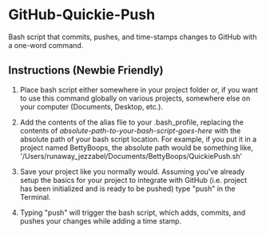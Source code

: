 # GitHub-Quickie-Push

Bash script that commits, pushes, and time-stamps changes to GitHub with a one-word command.

## Instructions (Newbie Friendly)

1. Place bash script either somewhere in your project folder or, if you want to use this command globally on various projects, somewhere else on your computer (Documents, Desktop, etc.). 

2. Add the contents of the alias flie to your .bash_profile, replacing the contents of _absolute-path-to-your-bash-script-goes-here_ with the absolute path of your bash script location. For example, if you put it in a project named BettyBoops, the absolute path would be something like, '/Users/runaway_jezzabel/Documents/BettyBoops/QuickiePush.sh'

3. Save your project like you normally would. Assuming you've already setup the basics for your project to integrate with GitHub (i.e. project has been initialized and is ready to be pushed) type "push" in the Terminal. 

4. Typing "push" will trigger the bash script, which adds, commits, and pushes your changes while adding a time stamp. 
